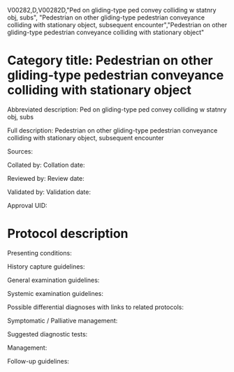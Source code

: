 V00282,D,V00282D,"Ped on gliding-type ped convey colliding w statnry obj, subs", "Pedestrian on other gliding-type pedestrian conveyance colliding with stationary object, subsequent encounter","Pedestrian on other gliding-type pedestrian conveyance colliding with stationary object"
# Category title: Pedestrian on other gliding-type pedestrian conveyance colliding with stationary object

Abbreviated description: Ped on gliding-type ped convey colliding w statnry obj, subs

Full description: Pedestrian on other gliding-type pedestrian conveyance colliding with stationary object, subsequent encounter

Sources:

Collated by:
Collation date:

Reviewed by:
Review date:

Validated by:
Validation date:

Approval UID:

# Protocol description

Presenting conditions:

History capture guidelines:

General examination guidelines:

Systemic examination guidelines:

Possible differential diagnoses with links to related protocols:

Symptomatic / Palliative management:

Suggested diagnostic tests:

Management:

Follow-up guidelines:
